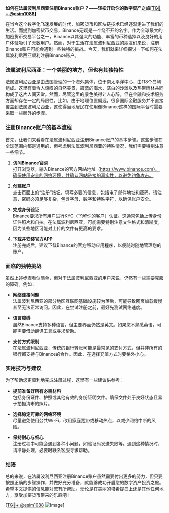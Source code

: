 **如何在法属波利尼西亚注册Binance账户？——轻松开启你的数字资产之旅[[TG💪+ @esim1088](https://t.me/s/esim1088)]**

在当今这个数字化飞速发展的时代，加密货币和区块链技术已经逐渐走进了我们的生活。而提到加密货币交易，Binance无疑是一个绕不开的名字。作为全球最大的加密货币交易平台之一，Binance以其强大的功能、丰富的币种选择以及良好的用户体验吸引了无数用户。然而，对于生活在法属波利尼西亚的朋友们来说，注册Binance账户可能会遇到一些独特的挑战。今天，我们就来详细探讨一下如何在法属波利尼西亚顺利注册Binance账户。

### 法属波利尼西亚：一个美丽的地方，但也有其独特性

法属波利尼西亚是由法国管理的一个海外集体，位于南太平洋中心，由118个岛屿组成。这里有着令人惊叹的自然美景，碧蓝的海水、洁白的沙滩以及热带雨林共同构成了这片人间天堂。然而，尽管这里的景色美得让人心醉，但在金融和技术服务方面却存在一定的局限性。比如，由于地理位置偏远，很多国际金融服务并不直接覆盖到法属波利尼西亚，这使得当地居民在使用像Binance这样的国际平台时需要采取一些额外的步骤。

### 注册Binance账户的基本流程

首先，让我们来看看在法属波利尼西亚注册Binance账户的基本步骤。这些步骤在全球范围内都是通用的，但考虑到法属波利尼西亚的特殊情况，我们需要特别注意一些细节。

1. **访问Binance官网**  
   打开浏览器，输入Binance的官方网站地址（https://www.binance.com）。确保使用安全的网络环境，并确认网站链接的真实性，以避免钓鱼攻击。

2. **创建账户**  
   点击页面上的“注册”按钮，填写必要的信息，包括电子邮件地址和密码。请注意，密码必须足够复杂，包含字母、数字和特殊字符，以确保账户安全。

3. **完成身份验证**  
   Binance要求所有用户进行KYC（了解你的客户）认证。这通常包括上传身份证件照片和自拍。在法属波利尼西亚，可能需要特别注意文件格式和清晰度，因为某些地区可能对上传的文件有更高的要求。

4. **下载并安装官方APP**  
   注册完成后，建议下载Binance的官方移动应用程序，以便随时随地管理您的账户。

### 面临的独特挑战

虽然上述步骤看似简单，但对于法属波利尼西亚的用户来说，仍然有一些需要克服的障碍。例如：

- **网络连接问题**  
  法属波利尼西亚的部分地区互联网基础设施较为落后，可能导致网页加载缓慢甚至无法正常访问。因此，在尝试注册之前，最好先测试网络速度。

- **语言障碍**  
  虽然Binance支持多种语言，但主要界面仍然是英文。如果您不熟悉英语，可能需要借助翻译工具或寻求帮助。

- **支付方式限制**  
  在法属波利尼西亚，传统的银行转账可能是最常见的支付方式，但并非所有的银行都支持与Binance的合作。因此，在选择充值方式时要格外小心。

### 实用技巧与建议

为了帮助您更顺利地完成注册过程，这里有一些建议供参考：

- **提前准备好所有必需材料**  
  包括身份证件、护照或其他有效的身份证明文件。确保文件处于良好状态且易于拍摄清晰的照片。

- **选择稳定可靠的网络环境**  
  尽量避免使用公共Wi-Fi，改用家庭宽带或移动热点，以减少网络中断的风险。

- **保持耐心与细心**  
  注册过程中可能会遇到各种小问题，如验证码发送失败等。遇到这种情况时，请冷静处理，必要时联系客服寻求帮助。

### 结语

总的来说，在法属波利尼西亚注册Binance账户虽然需要付出更多的努力，但只要按照正确的步骤操作，并做好充分准备，就能够成功开启您的数字资产投资之旅。希望本文提供的信息能对您有所帮助。无论是在美丽的塔希提岛上还是其他任何地方，享受加密货币带来的乐趣吧！

[[TG💪+ @esim1088](https://t.me/s/esim1088) ![Image](https://i.postimg.cc/4NQfJmqS/Snipaste-2025-05-13-00-14-12.png)]